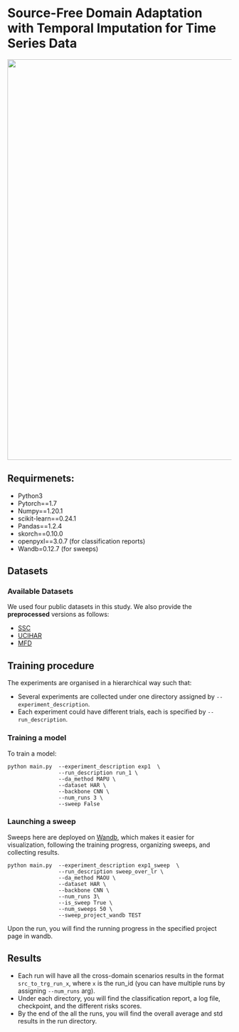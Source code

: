 # Source-Free Domain Adaptation with Temporal Imputation for Time Series Data

<p align="center">
<img src="temporal_adapt.PNG" width="900" class="center">
</p>

## Requirmenets:
- Python3
- Pytorch==1.7
- Numpy==1.20.1
- scikit-learn==0.24.1
- Pandas==1.2.4
- skorch==0.10.0 
- openpyxl==3.0.7 (for classification reports)
- Wandb=0.12.7 (for sweeps)

## Datasets

### Available Datasets
We used four public datasets in this study. We also provide the **preprocessed** versions as follows:
- [SSC](https://researchdata.ntu.edu.sg/dataset.xhtml?persistentId=doi:10.21979/N9/UD1IM9)
- [UCIHAR](https://researchdata.ntu.edu.sg/dataset.xhtml?persistentId=doi:10.21979/N9/0SYHTZ)
- [MFD](https://researchdata.ntu.edu.sg/dataset.xhtml?persistentId=doi:10.21979/N9/PU85XN)





## Training procedure

The experiments are organised in a hierarchical way such that:
- Several experiments are collected under one directory assigned by `--experiment_description`.
- Each experiment could have different trials, each is specified by `--run_description`.

### Training a model

To train a model:

```
python main.py  --experiment_description exp1  \
                --run_description run_1 \
                --da_method MAPU \
                --dataset HAR \
                --backbone CNN \
                --num_runs 3 \
                --sweep False
```
### Launching a sweep
Sweeps here are deployed on [Wandb](https://wandb.ai/), which makes it easier for visualization, following the training progress, organizing sweeps, and collecting results.

```
python main.py  --experiment_description exp1_sweep  \
                --run_description sweep_over_lr \
                --da_method MAOU \
                --dataset HAR \
                --backbone CNN \
                --num_runs 3\
                --is_sweep True \
                --num_sweeps 50 \
                --sweep_project_wandb TEST
```
Upon the run, you will find the running progress in the specified project page in wandb.




## Results
- Each run will have all the cross-domain scenarios results in the format `src_to_trg_run_x`, where `x`
is the run_id (you can have multiple runs by assigning `--num_runs` arg). 
- Under each directory, you will find the classification report, a log file, checkpoint, 
and the different risks scores.
- By the end of the all the runs, you will find the overall average and std results in the run directory.



